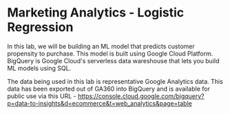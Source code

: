 # Marketing Analytics - Logistic Regression

In this lab, we will be building an ML model that predicts customer propensity to purchase. This model is built using Google Cloud Platform. BigQuery is Google Cloud's serverless data wareshouse that lets you build ML models using SQL.

The data being used in this lab is representative Google Analytics data. This data has been exported out of GA360 into BigQuery and is available for public use via this URL - https://console.cloud.google.com/bigquery?p=data-to-insights&d=ecommerce&t=web_analytics&page=table

